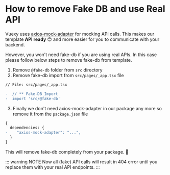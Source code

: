 # How to remove Fake DB and use Real API

Vuexy uses [axios-mock-adapter](https://github.com/ctimmerm/axios-mock-adapter) for mocking API calls. This makes our template **API ready** 😍 and more easier for you to communicate with your backend.

However, you won't need fake-db if you are using real APIs. In this case please follow below steps to remove fake-db from template.

1. Remove `@fake-db` folder from `src` directory
2. Remove fake-db import from `src/pages/_app.tsx` file

```diff
// File: src/pages/_app.tsx

-  // ** Fake-DB Import
-  import 'src/@fake-db'
```

3. Finally we don't need axios-mock-adapter in our package any more so remove it from the `package.json` file

```diff
{
  dependencies: {
-    "axios-mock-adapter": "...",
  }
}
```

This will remove fake-db completely from your package. 🎉

::: warning NOTE
Now all (fake) API calls will result in 404 error until you replace them with your real API endpoints.
:::
